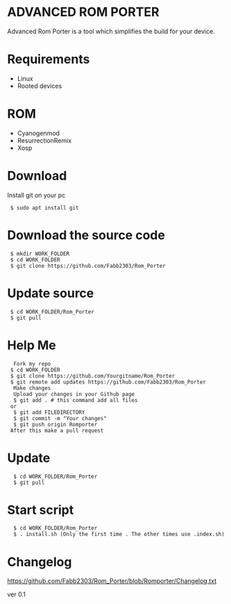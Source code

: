 # ADVANCED ROM PORTER


Advanced Rom Porter is a tool which simplifies the build for your device.

# Requirements

- Linux
- Rooted devices

# ROM

- Cyanogenmod
- ResurrectionRemix
- Xosp

# Download

Install git on your pc

     $ sudo apt install git


# Download the source code

     $ mkdir WORK_FOLDER
     $ cd WORK_FOLDER
     $ git clone https://github.com/Fabb2303/Rom_Porter

# Update source
     $ cd WORK_FOLDER/Rom_Porter
     $ git pull

# Help Me

      Fork my repo
     $ cd WORK_FOLDER
     $ git clone https://github.com/Yourgitname/Rom_Porter
     $ git remote add updates https://github.com/Fabb2303/Rom_Porter
      Make changes
      Upload your changes in your Github page
      $ git add . # this command add all files
     or
      $ git add FILEDIRECTORY
      $ git commit -m "Your changes"
      $ git push origin Romporter
     After this make a pull request

# Update
      $ cd WORK_FOLDER/Rom_Porter
      $ git pull

# Start script
      $ cd WORK_FOLDER/Rom_Porter
      $ . install.sh (Only the first time . The other times use .index.sh)

# Changelog

https://github.com/Fabb2303/Rom_Porter/blob/Romporter/Changelog.txt

ver 0.1 
  
